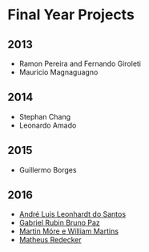 # Final Year Projects

## 2013

- Ramon Pereira and Fernando Giroleti
- Mauricio Magnaguagno

## 2014

- Stephan Chang
- Leonardo Amado

## 2015

- Guillermo Borges

## 2016

- [André Luis Leonhardt do Santos](posters/AndreLeonhardt_poster.pdf)
- [Gabriel Rubin Bruno Paz](posters/GabrielBruno_poster.pdf)
- [Martin Móre e William Martins](posters/MartinWilliam_poster.pdf)
- [Matheus Redecker](posters/MatheusRedecker_poster.pdf)
